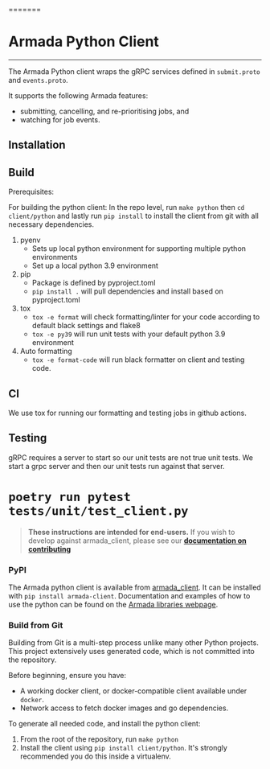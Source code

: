 =======
# Armada Python Client
<hr />

The Armada Python client wraps the gRPC services defined in `submit.proto` and `events.proto`.

It supports the following Armada features:
- submitting, cancelling, and re-prioritising jobs, and
- watching for job events.

## Installation
## Build
Prerequisites:

For building the python client:
In the repo level, run `make python` then `cd client/python` and lastly run `pip install` to install the client from git with all necessary dependencies.

1) pyenv
   - Sets up local python environment for supporting multiple python environments
   - Set up a local python 3.9 environment
2) pip
   - Package is defined by pyproject.toml
   - `pip install .` will pull dependencies and install based on pyproject.toml
3) tox
   - `tox -e format` will check formatting/linter for your code according to default black settings and flake8
   - `tox -e py39` will run unit tests with your default python 3.9 environment
4) Auto formatting
   - `tox -e format-code` will run black formatter on client and testing code.
## CI

We use tox for running our formatting and testing jobs in github actions.

## Testing
gRPC requires a server to start so our unit tests are not true unit tests.  We start a grpc server and then our unit tests run against that server.

`poetry run pytest tests/unit/test_client.py`
=======
> **These instructions are intended for end-users.** If you wish to develop against armada_client, please see our **[documentation on contributing](CONTRIBUTING.md )**

### PyPI

The Armada python client is available from [armada_client](https://pypi.org/project/armada-client/). It can be installed
with `pip install armada-client`. Documentation and examples of how to use the python can be found on the
[Armada libraries webpage](https://armadaproject.io/libraries). 

### Build from Git
Building from Git is a multi-step process unlike many other Python projects. This project extensively uses generated
code, which is not committed into the repository.

Before beginning, ensure you have:
- A working docker client, or docker-compatible client available under `docker`.
- Network access to fetch docker images and go dependencies.

To generate all needed code, and install the python client:
1) From the root of the repository, run `make python`
2) Install the client using `pip install client/python`. It's strongly recommended you do this inside a virtualenv.
